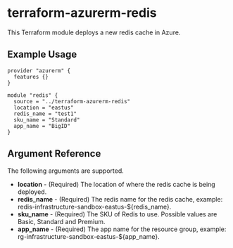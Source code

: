 # terraform-azurerm-redis

This Terraform module deploys a new redis cache in Azure.

## Example Usage

```hcl
provider "azurerm" {
  features {}
}

module "redis" {
  source = "../terraform-azurerm-redis"
  location = "eastus"
  redis_name = "test1"
  sku_name = "Standard"
  app_name = "BigID"
}

```

## Argument Reference

The following arguments are supported.

- **location** - (Required) The location of where the redis cache is being deployed.
- **redis_name** - (Required) The redis name for the redis cache, example: redis-infrastructure-sandbox-eastus-${redis_name}.
- **sku_name** - (Required) The SKU of Redis to use. Possible values are Basic, Standard and Premium.
- **app_name** - (Required) The app name for the resource group, example: rg-infrastructure-sandbox-eastus-${app_name}.

